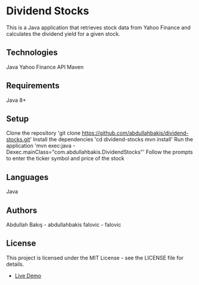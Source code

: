 # Dividend Stocks
This is a Java application that retrieves stock data from Yahoo Finance and calculates the dividend yield for a given stock.

## Technologies
Java
Yahoo Finance API
Maven
## Requirements
Java 8+
## Setup
Clone the repository
  'git clone https://github.com/abdullahbakis/dividend-stocks.git'
Install the dependencies
  'cd dividend-stocks
  mvn install'
Run the application
  'mvn exec:java -Dexec.mainClass="com.abdullahbakis.DividendStocks"'
Follow the prompts to enter the ticker symbol and price of the stock
## Languages
Java
## Authors
Abdullah Bakış - abdullahbakis
falovic - falovic
## License
This project is licensed under the MIT License - see the LICENSE file for details.

- [Live Demo](https://falovic.github.io/dividend-stocks)
